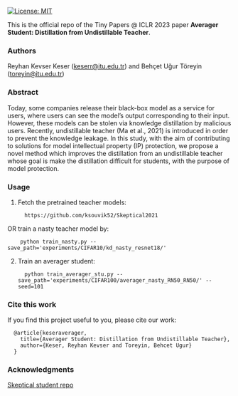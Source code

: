 

[![License: MIT](https://img.shields.io/badge/License-MIT-green.svg)](https://opensource.org/licenses/MIT)

This is the official repo of the Tiny Papers @ ICLR 2023 paper **Averager Student: Distillation from Undistillable Teacher**.

### Authors
Reyhan Kevser Keser (keserr@itu.edu.tr) and Behçet Uğur Töreyin (toreyin@itu.edu.tr)

### Abstract
Today, some companies release their black-box model as a service for users, where users can see the model’s output corresponding to their input. However, these models can be stolen via knowledge distillation by malicious users. Recently, undistillable teacher (Ma et al., 2021) is introduced in order to prevent the knowledge leakage. In this study, with the aim of contributing to solutions for model intellectual property (IP) protection, we propose a novel method which improves the distillation from an undistillable teacher whose goal is make the distillation difficult for students, with the purpose of model protection.




### Usage

1. Fetch the pretrained teacher models:
    ```
      https://github.com/ksouvik52/Skeptical2021 
    ```


OR train a nasty teacher model by: 
```
    python train_nasty.py --save_path='experiments/CIFAR10/kd_nasty_resnet18/'
```

2. Train an averager student: 
    ```
      python train_averager_stu.py --save_path='experiments/CIFAR100/averager_nasty_RN50_RN50/' --seed=101
    ```



### Cite this work
If you find this project useful to you, please cite our work:

      @article{keseraverager,
        title={Averager Student: Distillation from Undistillable Teacher},
        author={Keser, Reyhan Kevser and Toreyin, Behcet Ugur}
      }



### Acknowledgments
[Skeptical student repo](https://github.com/ksouvik52/Skeptical2021)


